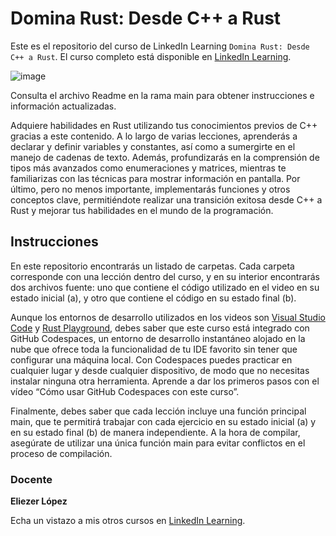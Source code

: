 # Domina Rust: Desde C++ a Rust
Este es el repositorio del curso de LinkedIn Learning `Domina Rust: Desde C++ a Rust`. El curso completo está disponible en [LinkedIn Learning][lil-course-url].

![image][lil-thumbnail-url] 
 
Consulta el archivo Readme en la rama main para obtener instrucciones e información actualizadas.

Adquiere habilidades en Rust utilizando tus conocimientos previos de C++ gracias a este contenido. A lo largo de varias lecciones, aprenderás a declarar y definir variables y constantes, así como a sumergirte en el manejo de cadenas de texto. Además, profundizarás en la comprensión de tipos más avanzados como enumeraciones y matrices, mientras te familiarizas con las técnicas para mostrar información en pantalla. Por último, pero no menos importante, implementarás funciones y otros conceptos clave, permitiéndote realizar una transición exitosa desde C++ a Rust y mejorar tus habilidades en el mundo de la programación.

## Instrucciones
En este repositorio encontrarás un listado de carpetas. Cada carpeta corresponde con una lección dentro del curso, y en su interior encontrarás dos archivos fuente: uno que contiene el código utilizado en el video en su estado inicial (a), y otro que contiene el código en su estado final (b).

Aunque los entornos de desarrollo utilizados en los videos son [Visual Studio Code](https://code.visualstudio.com/) y [Rust Playground](https://play.rust-lang.org/), debes saber que este curso está integrado con GitHub Codespaces, un entorno de desarrollo instantáneo alojado en la nube que ofrece toda la funcionalidad de tu IDE favorito sin tener que configurar una máquina local. Con Codespaces puedes practicar en cualquier lugar y desde cualquier dispositivo, de modo que no necesitas instalar ninguna otra herramienta. Aprende a dar los primeros pasos con el vídeo “Cómo usar GitHub Codespaces con este curso”.

Finalmente, debes saber que cada lección incluye una función principal main, que te permitirá trabajar con cada ejercicio en su estado inicial (a) y en su estado final (b) de manera independiente. A la hora de compilar, asegúrate de utilizar una única función main para evitar conflictos en el proceso de compilación.

### Docente

**Eliezer López**

Echa un vistazo a mis otros cursos en [LinkedIn Learning](https://www.linkedin.com/learning/instructors/eliezer-lopez).

[0]: # (Replace these placeholder URLs with actual course URLs)
[lil-course-url]: https://www.linkedin.com/learning/domina-rust-desde-c-plus-plus-a-rust/dar-el-salto-de-c-plus-plus-a-rust
[lil-thumbnail-url]: https://media.licdn.com/dms/image/D560DAQFKfL6NVYb3Cg/learning-public-crop_675_1200/0/1688977922182?e=2147483647&v=beta&t=p_945VkbCXJ8gO77M5sROr0x4r5cdeNX_BT2csMP65w


[1]: # (End of ES-Instruction ###############################################################################################)
